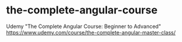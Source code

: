 # the-complete-angular-course
Udemy "The Complete Angular Course: Beginner to Advanced"
https://www.udemy.com/course/the-complete-angular-master-class/
